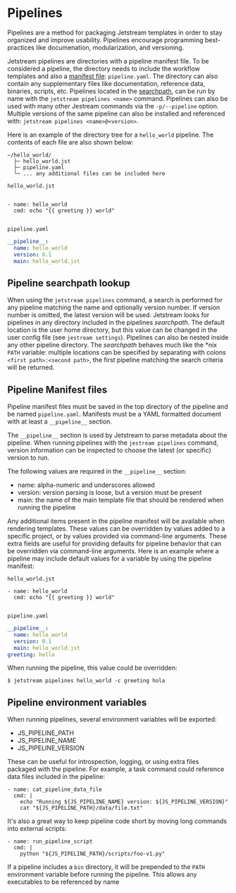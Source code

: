 # Pipelines

Pipelines are a method for packaging Jetstream templates in order to stay  
organized and improve usability. Pipelines encourage programming best-practices 
like documenation, modularization, and versioning.

Jetstream pipelines are directories with a pipeline manifest file. To be 
considered a pipeline, the directory needs to include the workflow templates and
also a [manifest file](#pipeline-manifest-files): `pipeline.yaml`. The directory
can also contain any supplementary files like documentation, reference data,
binaries, scripts, etc. Pipelines located in the
[searchpath](#pipeline-searchpath-lookup), can be run by name with the
`jetstream pipelines <name>` command. Pipelines can also be used with many other
Jestream commands via the `-p/--pipeline` option. Multiple versions of the same
pipeline can also be installed and referenced with: `jetstream pipelines
<name>@<version>`.

Here is an example of the directory tree for a `hello_world` pipeline. The 
contents of each file are also shown below:

```
~/hello_world/
  ├─ hello_world.jst
  ├─ pipeline.yaml
  └─ ... any additional files can be included here

```

`hello_world.jst`
```

- name: hello_world
  cmd: echo "{{ greeting }} world"
  
```

`pipeline.yaml`

```yaml
__pipeline__:
  name: hello_world
  version: 0.1
  main: hello_world.jst
```


## Pipeline searchpath lookup

When using the `jetstream pipelines` command, a search is performed for any
pipeline matching the name and optionally version number. If version number is
omitted, the latest version will be used. Jetstream looks for pipelines in 
any directory included in the pipelines *searchpath*. The default location is 
the user home directory, but this value can be changed in the user config file 
(see `jestream settings`). Pipelines can also be nested inside any other 
pipeline directory. The *searchpath* behaves much like the \*nix `PATH`
variable: multiple locations can be specified by separating with colons 
`<first path>:<second path>`, the first pipeline matching the search criteria
will be returned.


## Pipeline Manifest files

Pipeline manifest files must be saved in the top directory of the pipeline and
be named `pipeline.yaml`. Manifests must be a YAML formatted document with at
least a `__pipeline__` section.

The `__pipeline__` section is used by Jetstream to parse metadata about the 
pipeline. When running pipelines with the `jestream pipelines` command, version
information can be inspected to choose the latest (or specific) version to run.

The following values are required in the `__pipeline__` section:

- name: alpha-numeric and underscores allowed
- version: version parsing is loose, but a version must be present
- main: the name of the main template file that should be rendered when running
  the pipeline

Any additional items present in the pipeline manifest will be available when 
rendering templates. These values can be overridden by values added to a 
specific project, or by values provided via command-line arguments. These extra
fields are useful for providing defaults for pipeline behavior that can
be overridden via command-line arguments. Here is an example where a pipeline
may include default values for a variable by using the pipeline manifest:



`hello_world.jst`
```
- name: hello_world
  cmd: echo "{{ greeting }} world"
  
```

`pipeline.yaml`

```yaml
__pipeline__:
  name: hello_world
  version: 0.1
  main: hello_world.jst
greeting: hello
```

When running the pipeline, this value could be overridden:

```
$ jetstream pipelines hello_world -c greeting hola
```


## Pipeline environment variables

When running pipelines, several environment variables will be exported:

- JS_PIPELINE_PATH
- JS_PIPELINE_NAME
- JS_PIPELINE_VERSION

These can be useful for introspection, logging, or using extra files packaged
with the pipeline. For example, a task command could reference data files
included in the pipeline:

```
- name: cat_pipeline_data_file
  cmd: |
    echo "Running ${JS_PIPELINE_NAME} version: ${JS_PIPELINE_VERSION}"
    cat "${JS_PIPELINE_PATH}/data/file.txt"

```

It's also a great way to keep pipeline code short by moving long commands into 
external scripts:

```
- name: run_pipeline_script
  cmd: |
    python "${JS_PIPELINE_PATH}/scripts/foo-v1.py"

```

If a pipeline includes a `bin` directory, it will be prepended to the `PATH` 
environment variable before running the pipeline. This allows any executables
to be referenced by name
